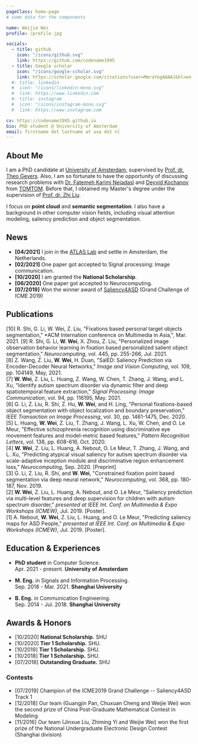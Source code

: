 ```yaml
---
pageClass: home-page
# some data for the components

name: Weijie Wei
profile: /profile.jpg

socials:
  - title: github
    icon: "/icons/github.svg"
    link: https://github.com/codename1995
  - title: Google scholar
    icon: "/icons/google-scholar.svg"
    link: https://scholar.google.com/citations?user=MmraYegAAAAJ&hl=en
  #- title: linkedin
  #  icon: "/icons/linkedin-mono.svg"
  #  link: https://www.linkedin.com
  #- title: instagram
  #  icon: "/icons/instagram-mono.svg"
  #  link: https://www.instagram.com

cv: https://codename1995.github.io 
bio: PhD student @ University of Amsterdam
email: firstname dot lastname at uva dot nl
---
```


<ProfileSection :frontmatter="$page.frontmatter" />

## About Me

I am a PhD candidate at [University of Amsterdam](https://www.uva.nl/en/), supervised by [Prof. dr. Theo Gevers](https://staff.fnwi.uva.nl/th.gevers/). Also, I am so fortunate to have the opportunity of discussing research problems with [Dr. Fatemeh Karimi Nejadasl](https://www.linkedin.com/in/fkariminejadasl/) and [Deyvid Kochanov](https://www.linkedin.com/in/deyvid-kochanov-688ba610b/) from [TOMTOM](https://www.tomtom.com/nl_nl/). Before that, I obtained my Master's degree under the supervision of [Prof. dr. Zhi Liu](http://www.ivp.shu.edu.cn/).

I focus on **point cloud** and **semantic segmentation**. I also have a background in other computer vision fields, including visual attention modeling, saliency prediction and object segmentation.

## News

- **[04/2021]** I join in the [ATLAS Lab](https://icai.ai/atlas-lab/) and settle in Amsterdam, the Netherlands.
- **[02/2021]** One paper got accepted to Signal processing: Image communication.
- **[10/2020]** I am granted the **National Scholarship**.
- **[06/2020]** One paper got accepted to Neurocomputing.
- **[07/2019]** Won the winner award of [Saliency4ASD](https://saliency4asd.ls2n.fr/) (Grand Challenge of ICME 2019)

## Publications

[10] R. Shi, G. Li, W. Wei, Z. Liu, "Fixations based personal target objects segmentation," *ACM Internation conference on Multimedia in Asia,", Mar. 2021.
[9] R. Shi, G. Li, **W. Wei**, X. Zhou, Z. Liu, "Personalized image observation behavior learning in fixation based personalized salient object segmentation," *Neurocomputing*, vol. 445, pp. 255-266, Jul. 2021. <br/>
[8] Z. Wang, Z. Liu, **W. Wei**, H. Duan, "SalED: Saliency Prediction via Encoder-Decoder Neural Networks," *Image and Vision Computing*, vol. 109, pp. 104149, May, 2021. <br/>
[7] **W. Wei**, Z. Liu, L. Huang, Z. Wang, W. Chen, T. Zhang, J. Wang, and L. Xu, "Identify autism spectrum disorder via dynamic filter and deep spatiotemporal feature extraction," *Signal Processing: Image Communication*, vol. 94, pp. 116195, May. 2021. <br/>
[6] G. Li, Z. Liu, R. Shi, Z. Hu, **W. Wei**, and H. Ling, "Personal fixations-based object segmentation with object localization and boundary preservation," *IEEE Transaction on Image Processing*, vol. 30, pp. 1461-1475, Dec. 2020. <br/>
[5] L. Huang, **W. Wei**, Z. Liu, T. Zhang, J. Wang, L. Xu, W. Chen, and O. Le Meur, "Effective schizophrenia recognition using discriminative eye movement features and model-metric based features," *Pattern Recognition Letters*, vol. 138, pp. 608-616, Oct. 2020.  <br/>
[4] **W. Wei**, Z. Liu, L. Huang, A. Nebout, O. Le Meur, T. Zhang, J. Wang, and L. Xu, "Predicting atypical visual saliency for autism spectrum disorder via scale-adaptive inception module and discriminative region enhancement loss," *Neurocomputing*, Sep. 2020. [Preprint] <br/>
[3] G. Li, Z. Liu, R. Shi, and **W. Wei**, "Constrained fixation point based segmentation via deep neural network," *Neurocomputing*, vol. 368, pp. 180-187, Nov. 2019. <br/>
[2] **W. Wei**, Z. Liu, L. Huang, A. Nebout, and O. Le Meur, "Saliency prediction via multi-level features and deep supervision for children with autism spectrum disorder," *presented at IEEE Int. Conf. on Multimedia \& Expo Workshops (ICMEW)*, Jul. 2019. [Poster]. <br/>
[1] A. Nebout, **W. Wei**, Z. Liu, L. Huang, and O. Le Meur, "Predicting saliency maps for ASD People," *presented at IEEE Int. Conf. on Multimedia \& Expo Workshops (ICMEW)*, Jul. 2019. [Poster]. <br/>


## Education & Experiences

- **PhD student** in Computer Science. <br/>
Apr. 2021 - present. **University of Amsterdam** <br/>

- **M. Eng.** in Signals and Information Processing. <br/>
Sep. 2018 - Mar. 2021. **Shanghai University** <br/>

- **B. Eng.** in Communication Engineering. <br/>
Sep. 2014 - Jul. 2018.  **Shanghai University** <br/>

<!--
## Projects


[→ Full list](/projects/)

<ProjectCard image="/projects/1.png" hideBorder=true>

  **The Making of Harry Potter's Wand**

  Harry P., Hermione G., *et al*
  
  Harry's wand was broken in 1997, but was repaired by him after the 1998 Battle of Hogwarts. Usually the repair of a wand is impossible, but with the use of the Elder Wand it was achievable.
  
  [[PDF](https://www.google.com)] [[arXiv](https://arxiv.org)]

</ProjectCard>

<ProjectCard hideBorder=true>

  **Harry Potter and the Deathly Hallows**
  
  In the epilogue of Deathly Hallows, which is set 19 years after Voldemort's death, Harry and Ginny are a couple and have three children: James Sirius Potter, who has already been at Hogwarts for at least one year, Albus Severus Potter, who is starting his first year there, and Lily Luna Potter, who is two years away from her first year at the school.

  [[Link](https://www.google.com)]

</ProjectCard>
-->

## Awards & Honors

<!-- ### Scholarship -->
- [10/2020] **National Scholarship.** SHU
- [10/2020] **Tier 1 Scholarship.** SHU.
- [10/2019] **Tier 1 Scholarship.** SHU.
- [10/2018] **Tier 1 Scholarship.** SHU.
- [07/2018] **Outstanding Graduate.** SHU

### Contests

- [07/2019] Champion of the ICME2019 Grand Challenge -- Saliency4ASD Track 1
- [12/2018] Our team (Guangjin Pan, Chuxuan Cheng and Weijie Wei) won the second prize of China Post-Graduate Mathematical Contest in Modeling
- [11/2016] Our team (Jinxue Liu, Zhiming Yi and Weijie Wei) won the first prize of the National Undergraduate Electronic Design Contest (Shanghai division)

<!-- Custom style for this page -->

<style lang="stylus">

.theme-container.home-page .page
  font-size 16px
  font-family "lucida grande", "lucida sans unicode", lucida, "Helvetica Neue", Helvetica, Arial, sans-serif;
  p
    margin 0 0 0.5rem
  p, ul, ol
    line-height normal
  a
    font-weight normal
  .theme-default-content:not(.custom) > h2
    margin-bottom 0.5rem
  .theme-default-content:not(.custom) > h2:first-child + p
    margin-top 0.5rem
  .theme-default-content:not(.custom) > h3
    padding-top 4rem

  /* Override */
  .md-card
    margin-top 0.5em
    .card-image
      padding 0.2rem
      img
        max-width 120px
        max-height 120px
    .card-content p
      -webkit-margin-after 0.2em

@media (max-width: 419px)
  .theme-container.home-page .page
    p, ul, ol
      line-height 1.5

    .md-card
      .card-image
        img 
          width 100%
          max-width 400px

</style>
